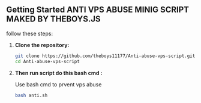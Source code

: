 ## Getting Started ANTI VPS ABUSE MINIG SCRIPT MAKED BY THEBOYS.JS 

follow these steps:

1. **Clone the repository:**

   ```bash
   git clone https://github.com/theboys11177/Anti-abuse-vps-script.git
   cd Anti-abuse-vps-script
   ```
   
2. **Then run script do this bash cmd :**

   Use bash cmd to prvent vps abuse 

   ```bash
   bash anti.sh
   ```

